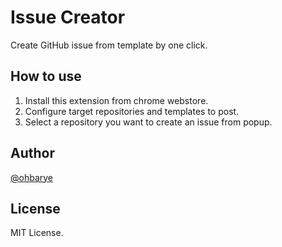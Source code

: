 # Issue Creator

Create GitHub issue from template by one click.

## How to use

1. Install this extension from chrome webstore.
1. Configure target repositories and templates to post.
1. Select a repository you want to create an issue from popup.

## Author

[@ohbarye](https://github.com/ohbarye)

## License

MIT License.
